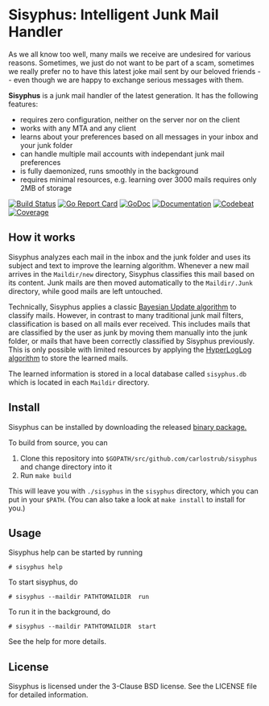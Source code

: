 # Sisyphus: Intelligent Junk Mail Handler
As we all know too well, many mails we receive are undesired for various
reasons. Sometimes, we just do not want to be part of a scam, sometimes we
really prefer no to have this latest joke mail sent by our beloved friends --
even though we are happy to exchange serious messages with them.

**Sisyphus** is a junk mail handler of the latest generation. It has the
following features:

* requires zero configuration, neither on the server nor on the client
* works with any MTA and any client
* learns about your preferences based on all messages in your inbox and your
  junk folder
* can handle multiple mail accounts with independant junk mail preferences
* is fully daemonized, runs smoothly in the background
* requires minimal resources, e.g. learning over 3000 mails requires only 2MB of storage

[![Build Status](https://travis-ci.org/carlostrub/sisyphus.svg?branch=master)](https://travis-ci.org/carlostrub/sisyphus)
[![Go Report Card](https://goreportcard.com/badge/github.com/carlostrub/sisyphus)](https://goreportcard.com/report/github.com/carlostrub/sisyphus)
[![GoDoc](https://godoc.org/github.com/carlostrub/sisyphus?status.svg)](https://godoc.org/github.com/carlostrub/sisyphus)
[![Documentation](https://readthedocs.org/projects/sisyphus/badge/?version=latest)](http://sisyphus.readthedocs.org/en/latest/?badge=latest)
[![Codebeat](https://codebeat.co/badges/64615809-e3c4-4267-a049-eaec20ad63b5)](https://codebeat.co/projects/github-com-carlostrub-sisyphus-master)
[![Coverage](https://gocover.io/_badge/github.com/carlostrub/sisyphus?0 "Coverage")](http://gocover.io/github.com/carlostrub/sisyphus)

## How it works
Sisyphus analyzes each mail in the inbox and the junk folder and uses its
subject and text to improve the learning algorithm. Whenever a new mail arrives
in the `Maildir/new` directory, Sisyphus classifies this mail based on its
content. Junk mails are then moved automatically to the `Maildir/.Junk`
directory, while good mails are left untouched.

Technically, Sisyphus applies a classic [Bayesian Update
algorithm](https://en.wikipedia.org/wiki/Bayesian_inference) to classify mails.
However, in contrast to many traditional junk mail filters, classification is
based on all mails ever received. This includes mails that are classified by
the user as junk by moving them manually into the junk folder, or mails that
have been correctly classified by Sisyphus previously. This is only possible
with limited resources by applying the [HyperLogLog
algorithm](https://en.wikipedia.org/wiki/HyperLogLog) to store the learned
mails.

The learned information is stored in a local database called `sisyphus.db`
which is located in each `Maildir` directory.

## Install
Sisyphus can be installed by downloading the released [binary
package.](https://github.com/carlostrub/sisyphus/releases)

To build from source, you can
1. Clone this repository into `$GOPATH/src/github.com/carlostrub/sisyphus` and
   change directory into it
2. Run `make build`

This will leave you with `./sisyphus` in the `sisyphus` directory, which you
can put in your `$PATH`. (You can also take a look at `make install` to install
for you.)

## Usage
Sisyphus help can be started by running
```
# sisyphus help
```

To start sisyphus, do
```
# sisyphus --maildir PATHTOMAILDIR  run
```

To run it in the background, do
```
# sisyphus --maildir PATHTOMAILDIR  start
```

See the help for more details.

## License
Sisyphus is licensed under the 3-Clause BSD license. See the LICENSE file for
detailed information.
